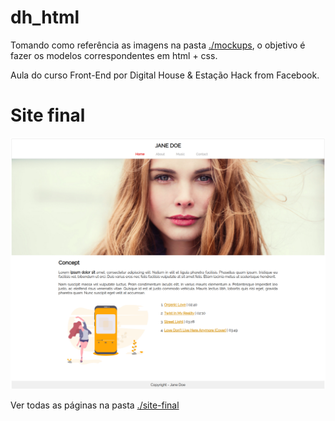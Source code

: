# dh_html
Tomando como referência as imagens na pasta [./mockups](https://github.com/julobato/dh_html/tree/master/mockups), o objetivo é fazer os modelos correspondentes em html + css. 

Aula do curso Front-End por Digital House & Estação Hack from Facebook. 

# Site final

![alt text](https://github.com/julobato/dh_html/blob/master/site-final/home.png)

Ver todas as páginas na pasta [./site-final](https://github.com/julobato/dh_html/tree/master/site-final)
